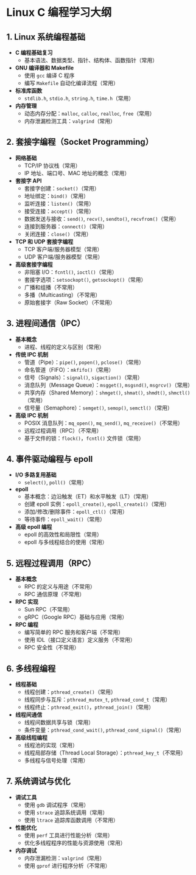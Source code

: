 # Linux C 编程学习大纲

## 1. Linux 系统编程基础

- **C 编程基础复习**
  - 基本语法、数据类型、指针、结构体、函数指针（常用）
- **GNU 编译器和 Makefile**
  - 使用 `gcc` 编译 C 程序
  - 编写 `Makefile` 自动化编译流程（常用）
- **标准库函数**
  - `stdlib.h`, `stdio.h`, `string.h`, `time.h`（常用）
- **内存管理**
  - 动态内存分配：`malloc`, `calloc`, `realloc`, `free`（常用）
  - 内存泄漏检测工具：`valgrind`（常用）

## 2. 套接字编程（Socket Programming）

- **网络基础**
  - TCP/IP 协议栈（常用）
  - IP 地址、端口号、MAC 地址的概念（常用）
- **套接字 API**
  - 套接字创建：`socket()`（常用）
  - 地址绑定：`bind()`（常用）
  - 监听连接：`listen()`（常用）
  - 接受连接：`accept()`（常用）
  - 数据发送与接收：`send()`, `recv()`, `sendto()`, `recvfrom()`（常用）
  - 连接到服务器：`connect()`（常用）
  - 关闭连接：`close()`（常用）
- **TCP 和 UDP 套接字编程**
  - TCP 客户端/服务器模型（常用）
  - UDP 客户端/服务器模型（常用）
- **高级套接字编程**
  - 非阻塞 I/O：`fcntl()`, `ioctl()`（常用）
  - 套接字选项：`setsockopt()`, `getsockopt()`（常用）
  - 广播和组播（不常用）
  - 多播（Multicasting）（不常用）
  - 原始套接字（Raw Socket）（不常用）

## 3. 进程间通信（IPC）

- **基本概念**
  - 进程、线程的定义与区别（常用）
- **传统 IPC 机制**
  - 管道（Pipe）：`pipe()`, `popen()`, `pclose()`（常用）
  - 命名管道（FIFO）：`mkfifo()`（常用）
  - 信号（Signals）：`signal()`, `sigaction()`（常用）
  - 消息队列（Message Queue）：`msgget()`, `msgsnd()`, `msgrcv()`（常用）
  - 共享内存（Shared Memory）：`shmget()`, `shmat()`, `shmdt()`, `shmctl()`（常用）
  - 信号量（Semaphore）：`semget()`, `semop()`, `semctl()`（常用）
- **高级 IPC 机制**
  - POSIX 消息队列：`mq_open()`, `mq_send()`, `mq_receive()`（不常用）
  - 远程过程调用（RPC）（不常用）
  - 基于文件的锁：`flock()`，`fcntl()` 文件锁（常用）

## 4. 事件驱动编程与 epoll

- **I/O 多路复用基础**
  - `select()`, `poll()`（常用）
- **epoll**
  - 基本概念：边沿触发（ET）和水平触发（LT）（常用）
  - 创建 epoll 实例：`epoll_create()`, `epoll_create1()`（常用）
  - 添加/修改/删除事件：`epoll_ctl()`（常用）
  - 等待事件：`epoll_wait()`（常用）
- **高级 epoll 编程**
  - epoll 的高效性和局限性（常用）
  - epoll 与多线程结合的使用（常用）

## 5. 远程过程调用（RPC）

- **基本概念**
  - RPC 的定义与用途（不常用）
  - RPC 通信原理（不常用）
- **RPC 实现**
  - Sun RPC（不常用）
  - gRPC（Google RPC）基础与应用（常用）
- **RPC 编程**
  - 编写简单的 RPC 服务和客户端（不常用）
  - 使用 IDL（接口定义语言）定义服务（不常用）
  - RPC 安全性（不常用）

## 6. 多线程编程

- **线程基础**
  - 线程创建：`pthread_create()`（常用）
  - 线程同步与互斥：`pthread_mutex_t`, `pthread_cond_t`（常用）
  - 线程终止：`pthread_exit()`，`pthread_join()`（常用）
- **线程间通信**
  - 线程间数据共享与锁（常用）
  - 条件变量：`pthread_cond_wait()`, `pthread_cond_signal()`（常用）
- **高级线程编程**
  - 线程池的实现（常用）
  - 线程局部存储（Thread Local Storage）：`pthread_key_t`（不常用）
  - 多线程与信号处理（常用）

## 7. 系统调试与优化

- **调试工具**
  - 使用 `gdb` 调试程序（常用）
  - 使用 `strace` 追踪系统调用（常用）
  - 使用 `ltrace` 追踪库函数调用（不常用）
- **性能优化**
  - 使用 `perf` 工具进行性能分析（常用）
  - 优化多线程程序的性能与资源使用（常用）
- **内存调试**
  - 内存泄漏检测：`valgrind`（常用）
  - 使用 `gprof` 进行程序分析（不常用）


